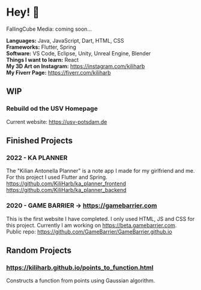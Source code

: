 # Hey! 👋

FallingCube Media: coming soon...

**Languages:** Java, JavaScript, Dart, HTML, CSS\
**Frameworks:** Flutter, Spring\
**Software:** VS Code, Eclipse, Unity, Unreal Engine, Blender\
**Things I want to learn:** React\
**My 3D Art on Instagram:** https://instagram.com/kiliharb \
**My Fiverr Page:** https://fiverr.com/kiliharb

## WIP
### **Rebuild od the USV Homepage**
Current website: https://usv-potsdam.de

## Finished Projects
### 2022 - **KA PLANNER**
The "Kilian Antonella Planner" is a note app I made for my girlfriend and me.\
For this project I used Flutter and Spring.\
https://github.com/KiliHarb/ka_planner_frontend \
https://github.com/KiliHarb/ka_planner_backend

### 2020 - **GAME BARRIER** -> https://gamebarrier.com
This is the first website I have completed.
I only used HTML, JS and CSS for this project.
Currently I am working on https://beta.gamebarrier.com. \
Public repo: https://github.com/GameBarrier/GameBarrier.github.io

## Random Projects
### https://kiliharb.github.io/points_to_function.html
Constructs a function from points using Gaussian algorithm.
